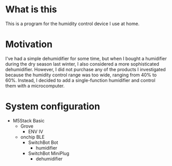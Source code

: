 # What is this

This is a program for the humidity control device I use at home.

# Motivation

I've had a simple dehumidifier for some time, but when I bought a humidifier during the dry season last winter, I also considered a more sophisticated dehumidifier.
However, I did not purchase any of the products I investigated because the humidity control range was too wide, ranging from 40% to 60%.
Instead, I decided to add a single-function humidifier and control them with a microcomputer.

# System configuration

* M5Stack Basic
  * Grove
      * ENV IV
  * onchip BLE
    * SwitchBot Bot
      * humidifier
    * SwitchBot MiniPlug
      * dehumidifier
